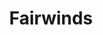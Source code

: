 ---
blog: https://fairwinds.com/blog
codehost: https://github.com/https://github.com/FairwindsOps
facebook: https://facebook.com/fairwindsops
instagram: https://instagram.com/fairwindsops
linkedin: https://linkedin.com/company/fairwinds
logohandle: fairwinds
sort: fairwinds
title: Fairwinds
twitter: https://x.com/fairwindsops
website: https://www.fairwinds.com/
youtube: https://youtube.com/channel/UCxu2-KYM1pVKW6Wu_I854Bg
---